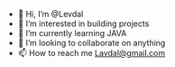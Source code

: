 - 👋 Hi, I’m @Levdal
- 👀 I’m interested in building projects
- 🌱 I’m currently learning JAVA
- 💞️ I’m looking to collaborate on anything
- 📫 How to reach me Lavdal@gmail.com

<!---
Levdal/Levdal is a ✨ special ✨ repository because its `README.md` (this file) appears on your GitHub profile.
You can click the Preview link to take a look at your changes.
--->
